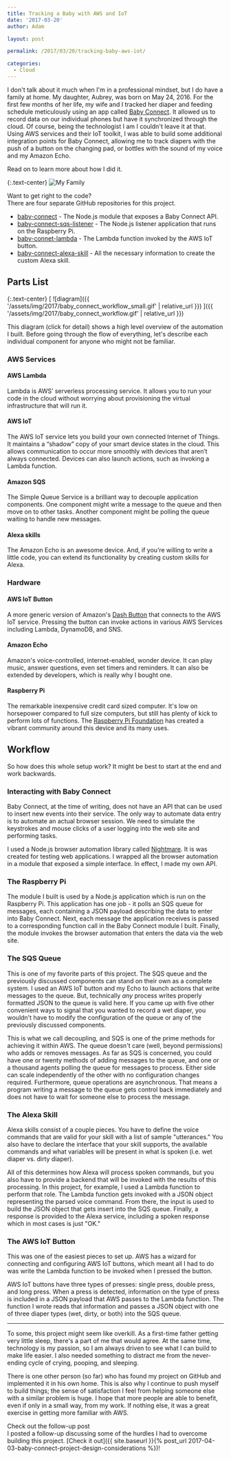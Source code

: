```yaml
---
title: Tracking a Baby with AWS and IoT
date: '2017-03-20'
author: Adam

layout: post

permalink: /2017/03/20/tracking-baby-aws-iot/

categories:
  - Cloud
---
```


I don't talk about it much when I'm in a professional mindset, but I do have a
family at home. My daughter, Aubrey, was born on May 24, 2016. For the first few
months of her life, my wife and I tracked her diaper and feeding schedule
meticulously using an app called [Baby Connect](https://www.baby-connect.com).
It allowed us to record data on our individual phones but have it synchronized
through the cloud. Of course, being the technologist I am I couldn't leave it at
that. Using AWS services and their IoT toolkit, I was able to build some
additional integration points for Baby Connect, allowing me to track diapers
with the push of a button on the changing pad, or bottles with the sound of my
voice and my Amazon Echo.

Read on to learn more about how I did it.

{:.text-center}
<img
  src="{{ '/assets/img/2017/my_family.jpg' | relative_url }}"
  srcset="{{ '/assets/img/2017/my_family@2x.jpg' | relative_url }} 2x"
  alt="My Family"
/>

<div class="card border-info mb-3">

<div class="card-header bg-info text-white">
<i class="fas fa-link"></i> Want to get right to the code?
</div>

<div class="card-body" markdown="1">
There are four separate GitHub repositories for this project.

- [baby-connect](https://github.com/platta/baby-connect) - The Node.js module
  that exposes a Baby Connect API.
- [baby-connect-sqs-listener](https://github.com/platta/baby-connect-sqs-listener)
  \- The Node.js listener application that runs on the Raspberry Pi.
- [baby-connet-lambda](https://github.com/platta/baby-connect-lambda) - The
  Lambda function invoked by the AWS IoT button.
- [baby-connect-alexa-skill](https://github.com/platta/baby-connect-alexa-skill)
  \- All the necessary information to create the custom Alexa skill.

</div>

</div>

## Parts List

{:.text-center}
[
![diagram]({{ '/assets/img/2017/baby_connect_workflow_small.gif' | relative_url }})
]({{ '/assets/img/2017/baby_connect_workflow.gif' | relative_url }})

This diagram (click for detail) shows a high level overview of the automation I
built. Before going through the flow of everything, let's describe each
individual component for anyone who might not be familiar.

### AWS Services

#### AWS Lambda

Lambda is AWS’ serverless processing service. It allows you to run your code in
the cloud without worrying about provisioning the virtual infrastructure that
will run it.

#### AWS IoT

The AWS IoT service lets you build your own connected Internet of Things. It
maintains a “shadow” copy of your smart device states in the cloud. This allows
communication to occur more smoothly with devices that aren’t always connected.
Devices can also launch actions, such as invoking a Lambda function.

#### Amazon SQS

The Simple Queue Service is a brilliant way to decouple application components.
One component might write a message to the queue and then move on to other
tasks. Another component might be polling the queue waiting to handle new
messages.

#### Alexa skills

The Amazon Echo is an awesome device. And, if you’re willing to write a little
code, you can extend its functionality by creating custom skills for Alexa.

### Hardware

#### AWS IoT Button

A more generic version of Amazon's [Dash
Button](https://www.amazon.com/Dash-Buttons/b?ie=UTF8&node=10667898011) that
connects to the AWS IoT service. Pressing the button can invoke actions in
various AWS Services including Lambda, DynamoDB, and SNS.

#### Amazon Echo

Amazon's voice-controlled, internet-enabled, wonder device. It can play music,
answer questions, even set timers and reminders. It can also be extended by
developers, which is really why I bought one.

#### Raspberry Pi

The remarkable inexpensive credit card sized computer. It's low on horsepower
compared to full size computers, but still has plenty of kick to perform lots of
functions. The [Raspberry Pi Foundation](https://www.raspberrypi.org/) has
created a vibrant community around this device and its many uses.

## Workflow

So how does this whole setup work? It might be best to start at the end and work
backwards.

### Interacting with Baby Connect

Baby Connect, at the time of writing, does not have an API that can be used to
insert new events into their service. The only way to automate data entry is to
automate an actual browser session. We need to simulate the keystrokes and mouse
clicks of a user logging into the web site and performing tasks.

I used a Node.js browser automation library called
[Nightmare](http://www.nightmarejs.org). It is was created for testing web
applications. I wrapped all the browser automation in a module that exposed a
simple interface. In effect, I made my own API.

### The Raspberry Pi

The module I built is used by a Node.js application which is run on the
Raspberry Pi. This application has one job - it polls an SQS queue for messages,
each containing a JSON payload describing the data to enter into Baby Connect.
Next, each message the application receives is passed to a corresponding
function call in the Baby Connect module I built. Finally, the module invokes
the browser automation that enters the data via the web site.

### The SQS Queue

This is one of my favorite parts of this project. The SQS queue and the
previously discussed components can stand on their own as a complete system. I
used an AWS IoT button and my Echo to launch actions that write messages to the
queue. But, technically _any_ process writes properly formatted JSON to the
queue is valid here. If you came up with five other convenient ways to signal
that you wanted to record a wet diaper, you wouldn't have to modify the
configuration of the queue or any of the previously discussed components.

This is what we call decoupling, and SQS is one of the prime methods for
achieving it within AWS. The queue doesn't care (well, beyond permissions) who
adds or removes messages. As far as SQS is concerned, you could have one or
twenty methods of adding messages to the queue, and one or a thousand agents
polling the queue for messages to process. Either side can scale independently
of the other with no configuration changes required. Furthermore, queue
operations are asynchronous. That means a program writing a message to the queue
gets control back immediately and does not have to wait for someone else to
process the message.

### The Alexa Skill

Alexa skills consist of a couple pieces. You have to define the voice
commands that are valid for your skill with a list of sample "utterances." You
also have to declare the interface that your skill supports, the available
commands and what variables will be present in what is spoken (i.e. wet diaper
vs. dirty diaper).

All of this determines how Alexa will process spoken commands, but you also have
to provide a backend that will be invoked with the results of this processing.
In this project, for example, I used a Lambda function to perform that role. The
Lambda function gets invoked with a JSON object representing the parsed voice
command. From there, the input is used to build the JSON object that gets insert
into the SQS queue. Finally, a response is provided to the Alexa service,
including a spoken response which in most cases is just "OK."

### The AWS IoT Button

This was one of the easiest pieces to set up. AWS has a wizard for connecting
and configuring AWS IoT buttons, which meant all I had to do was write the
Lambda function to be invoked when I pressed the button.

AWS IoT buttons have three types of presses: single press, double press, and
long press. When a press is detected, information on the type of press is
included in a JSON payload that AWS passes to the Lambda function. The function
I wrote reads that information and passes a JSON object with one of three diaper
types (wet, dirty, or both) into the SQS queue.

---

To some, this project might seem like overkill. As a first-time father getting
very little sleep, there's a part of me that would agree. At the same time,
technology is my passion, so I am always driven to see what I can build to make
life easier. I also needed something to distract me from the never-ending cycle
of crying, pooping, and sleeping.

There is one other person (so far) who has found my project on GitHub and
implemented it in his own home. This is also why I continue to push myself to
build things; the sense of satisfaction I feel from helping someone else with a
similar problem is huge. I hope that more people are able to benefit, even if
only in a small way, from my work. If nothing else, it was a great exercise in
getting more familiar with AWS.

<div class="card border-info mb-3">

<div class="card-header bg-info text-white">
<i class="fas fa-link"></i> Check out the follow-up post
</div>

<div class="card-body" markdown="1">
I posted a follow-up discussing some of the hurdles I had to overcome building
this project. [Check it out]({{ site.baseurl }}{% post_url
2017-04-03-baby-connect-project-design-considerations %})!
</div>

</div>
